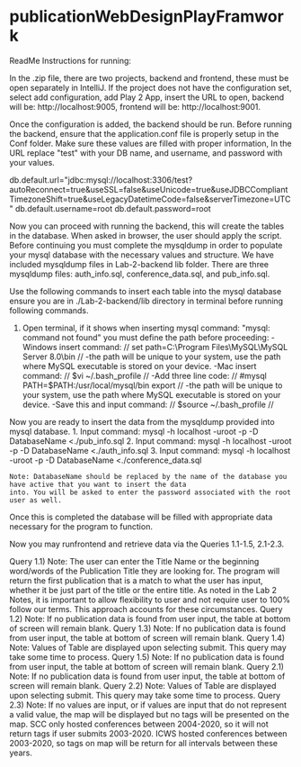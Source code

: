 # publicationWebDesignPlayFramwork
ReadMe Instructions for running:

In the .zip file, there are two projects, backend and frontend, these must be open separately in IntelliJ.
If the project does not have the configuration set, select add configuration, add Play 2 App, insert the URL to open,
backend will be: http://localhost:9005, frontend will be: http://localhost:9001.

Once the configuration is added, the backend should be run. Before running the backend, ensure that the
application.conf file is properly setup in the Conf folder. Make sure these values are filled with proper information,
In the URL replace "test" with your DB name, and username, and password with your values.

db.default.url="jdbc:mysql://localhost:3306/test?autoReconnect=true&useSSL=false&useUnicode=true&useJDBCCompliantTimezoneShift=true&useLegacyDatetimeCode=false&serverTimezone=UTC"
db.default.username=root
db.default.password=root

Now you can proceed with running the backend, this will create the tables in the database.
When asked in browser, the user should apply the script. Before continuing you must complete the mysqldump in order
to populate your mysql database with the necessary values and structure. We have included mysqldump files in
Lab-2-backend lib folder. There are three mysqldump files: auth_info.sql, conference_data.sql, and pub_info.sql.

Use the following commands to insert each table into the mysql database ensure you are in ./Lab-2-backend/lib directory
in terminal before running following commands.

1. Open terminal, if it shows when inserting mysql command: "mysql: command not found"
   you must define the path before proceeding:
    -Windows insert command:
        //
        set path=C:\Program Files\MySQL\MySQL Server 8.0\bin
        //
        -the path will be unique to your system, use the path where MySQL executable is stored on your device.
    -Mac insert command:
        //
        $vi ~/.bash_profile
        //
    -Add three line code:
        //
        #mysql
        PATH=$PATH:/usr/local/mysql/bin
        export
        //
        -the path will be unique to your system, use the path where MySQL executable is stored on your device.
    -Save this and input command:
        //
        $source ~/.bash_profile
        //

Now you are ready to insert the data from the mysqldump provided into mysql database.
    1. Input command: mysql -h localhost -uroot -p -D DatabaseName <./pub_info.sql
    2. Input command: mysql -h localhost -uroot -p -D DatabaseName <./auth_info.sql
    3. Input command: mysql -h localhost -uroot -p -D DatabaseName <./conference_data.sql

    Note: DatabaseName should be replaced by the name of the database you have active that you want to insert the data
    into. You will be asked to enter the password associated with the root user as well.

Once this is completed the database will be filled with appropriate data necessary for the program to function.

Now you may runfrontend and retrieve data via the Queries 1.1-1.5, 2.1-2.3.

Query 1.1)
    Note: The user can enter the Title Name or the beginning word/words of the Publication Title they are looking for.
    The program will return the first publication that is a match to what the user has input, whether it be just part
    of the title or the entire title. As noted in the Lab 2 Notes, it is important to allow flexibility to user and not
    require user to 100% follow our terms. This approach accounts for these circumstances.
Query 1.2)
    Note: If no publication data is found from user input, the table at bottom of screen will remain blank.
Query 1.3)
    Note: If no publication data is found from user input, the table at bottom of screen will remain blank.
Query 1.4)
    Note: Values of Table are displayed upon selecting submit. This query may take some time to process.
Query 1.5)
    Note: If no publication data is found from user input, the table at bottom of screen will remain blank.
Query 2.1)
    Note: If no publication data is found from user input, the table at bottom of screen will remain blank.
Query 2.2)
    Note: Values of Table are displayed upon selecting submit. This query may take some time to process.
Query 2.3)
    Note: If no values are input, or if values are input that do not represent a valid value, the map will be
    displayed but no tags will be presented on the map. SCC only hosted conferences between 2004-2020, so it will not
    return tags if user submits 2003-2020. ICWS hosted conferences between 2003-2020, so tags on map will be return for
    all intervals between these years.


